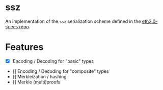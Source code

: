 # ssz

An implementation of the `ssz` serialization scheme defined in the [eth2.0-specs repo](https://github.com/ethereum/eth2.0-specs).

# Features

- [x] Encoding / Decoding for "basic" types
- [] Encoding / Decoding for "composite" types
- [] Merkleization / hashing
- [] Merkle (multi)proofs
